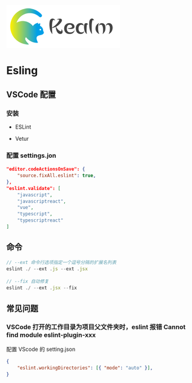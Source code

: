 ![logo](../../shared/static/imgs/logo-kealm.png)

# Esling

## VSCode 配置

### 安装

- ESLint

- Vetur

### 配置 settings.jon

```json
"editor.codeActionsOnSave": {
    "source.fixAll.eslint": true,
},
"eslint.validate": [
    "javascript",
    "javascriptreact",
    "vue",
    "typescript",
    "typescriptreact"
]
```

## 命令

```js
// --ext 命令行选项指定一个逗号分隔的扩展名列表
eslint ./ --ext .js --ext .jsx 

// --fix 自动修复
eslint ./ --ext .jsx --fix
```

## 常见问题

### VSCode 打开的工作目录为项目父文件夹时，eslint 报错 Cannot find module eslint-plugin-xxx

配置 VScode 的 setting.json

```json
{
    "eslint.workingDirectories": [{ "mode": "auto" }],
}
```